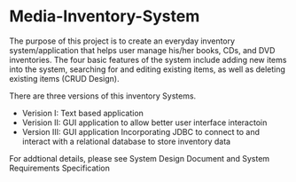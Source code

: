 # Media-Inventory-System
The purpose of this project is to create an everyday inventory system/application that helps user manage his/her books, CDs, and DVD inventories.  The four basic features of the system include adding new items into the system, searching for and editing existing items, as well as deleting existing items (CRUD Design). 

There are three versions of this inventory Systems. 

* Verision I:  Text based application
* Verision II:  GUI application to allow better user interface interactoin
* Version III: GUI application Incorporating JDBC to connect to and interact with a relational database to store inventory data

For addtional details, please see System Design Document and System Requirements Specification
